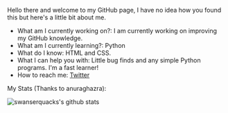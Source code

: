 Hello there and welcome to my GitHub page, I have no idea how you found this but here's a little bit about me.

- What am I currently working on?: I am currently working on improving my GitHub knowledge.
- What am I currently learning?: Python
- What do I know: HTML and CSS.
- What I can help you with: Little bug finds and any simple Python programs. I'm a fast learner!
- How to reach me: [Twitter](https://twitter.com/swanserquack)



My Stats (Thanks to anuraghazra):

![swanserquacks's github stats](https://github-readme-stats.vercel.app/api?username=swanserquack)
